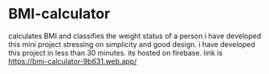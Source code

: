 # BMI-calculator
calculates BMI and classifies the weight status of a person
i have developed this mini project stressing on simplicity and good design.
i have developed this project in less than 30 minutes. its hosted on firebase. link is https://bmi-calculator-9b631.web.app/
